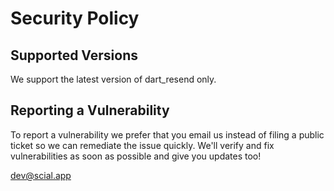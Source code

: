 # Security Policy

## Supported Versions

We support the latest version of dart_resend only.

## Reporting a Vulnerability

To report a vulnerability we prefer that you email us instead of filing a public ticket so we can remediate the issue quickly. We'll verify and fix vulnerabilities as soon as possible and give you updates too!

dev@scial.app